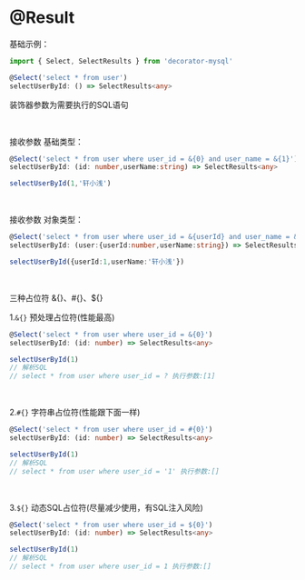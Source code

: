 # @Result

基础示例：

```ts
import { Select, SelectResults } from 'decorator-mysql'

@Select('select * from user')
selectUserById: () => SelectResults<any>
```

装饰器参数为需要执行的SQL语句

​    

接收参数 基础类型：

```ts
@Select('select * from user where user_id = &{0} and user_name = &{1}')
selectUserById: (id: number,userName:string) => SelectResults<any>

selectUserById(1,'轩小浅')
```

​    

接收参数 对象类型：

```ts
@Select('select * from user where user_id = &{userId} and user_name = &{userName}')
selectUserById: (user:{userId:number,userName:string}) => SelectResults<any>

selectUserById({userId:1,userName:'轩小浅'})
```

​    

三种占位符 &{}、#{}、${}

1.`&{}` 预处理占位符(性能最高)

```ts
@Select('select * from user where user_id = &{0}')
selectUserById: (id: number) => SelectResults<any>

selectUserById(1)
// 解析SQL
// select * from user where user_id = ? 执行参数:[1]
```

​    

2.`#{}` 字符串占位符(性能跟下面一样)

```ts
@Select('select * from user where user_id = #{0}')
selectUserById: (id: number) => SelectResults<any>

selectUserById(1)
// 解析SQL
// select * from user where user_id = '1' 执行参数:[]
```

​    

3.`${}` 动态SQL占位符(尽量减少使用，有SQL注入风险)

```ts
@Select('select * from user where user_id = ${0}')
selectUserById: (id: number) => SelectResults<any>

selectUserById(1)
// 解析SQL
// select * from user where user_id = 1 执行参数:[]
```

